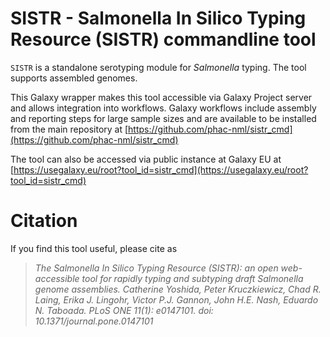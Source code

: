 # SISTR - Salmonella In Silico Typing Resource (SISTR) commandline tool

`SISTR` is a standalone serotyping module for *Salmonella* typing. The tool supports assembled genomes. 

This Galaxy wrapper makes this tool accessible via Galaxy Project server and allows integration into workflows. Galaxy workflows include assembly and reporting steps for large sample sizes and are available to be installed from the main repository at [https://github.com/phac-nml/sistr_cmd](https://github.com/phac-nml/sistr_cmd)

The tool can also be accessed via public instance at Galaxy EU at [https://usegalaxy.eu/root?tool_id=sistr_cmd](https://usegalaxy.eu/root?tool_id=sistr_cmd)


# Citation
If you find this tool useful, please cite as

><cite> The *Salmonella In Silico* Typing Resource (SISTR): an open web-accessible tool for rapidly typing and subtyping draft *Salmonella* genome assemblies. Catherine Yoshida, Peter Kruczkiewicz, Chad R. Laing, Erika J. Lingohr, Victor P.J. Gannon, John H.E. Nash, Eduardo N. Taboada. PLoS ONE 11(1): e0147101. doi: 10.1371/journal.pone.0147101 </cite>
